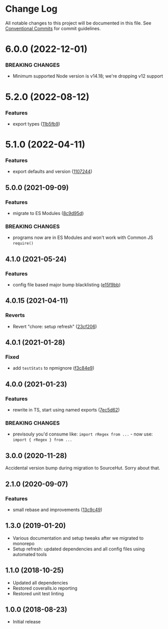 # Change Log

All notable changes to this project will be documented in this file.
See [Conventional Commits](https://conventionalcommits.org) for commit guidelines.

# 6.0.0 (2022-12-01)

### BREAKING CHANGES

- Minimum supported Node version is v14.18; we're dropping v12 support

# 5.2.0 (2022-08-12)

### Features

- export types ([11b5fb9](https://github.com/codsen/codsen/commit/11b5fb936ce20e0a77c3a09806773e1cd7695c50))

# 5.1.0 (2022-04-11)

### Features

- export defaults and version ([1107244](https://github.com/codsen/codsen/commit/1107244b45eff96ac1fc4ab992031ede0d10ba8c))

## 5.0.0 (2021-09-09)

### Features

- migrate to ES Modules ([8c9d95d](https://github.com/codsen/codsen/commit/8c9d95d5dea0b769c2f070397141918a4893d575))

### BREAKING CHANGES

- programs now are in ES Modules and won't work with Common JS `require()`

## 4.1.0 (2021-05-24)

### Features

- config file based major bump blacklisting ([e15f9bb](https://github.com/codsen/codsen/commit/e15f9bba1c4fd5f847ac28b3f38fa6ee633f5dca))

## 4.0.15 (2021-04-11)

### Reverts

- Revert "chore: setup refresh" ([23cf206](https://github.com/codsen/codsen/commit/23cf206970a087ff0fa04e61f94d919f59ab3881))

## 4.0.1 (2021-01-28)

### Fixed

- add `testStats` to npmignore ([f3c84e9](https://github.com/codsen/codsen/commit/f3c84e95afc5514214312f913692d85b2e12eb29))

## 4.0.0 (2021-01-23)

### Features

- rewrite in TS, start using named exports ([7ec5d62](https://github.com/codsen/codsen/commit/7ec5d6220a8977db148b51855edb466d2165e650))

### BREAKING CHANGES

- previsouly you'd consume like: `import rRegex from ...` - now use: `import { rRegex } from ...`

## 3.0.0 (2020-11-28)

Accidental version bump during migration to SourceHut. Sorry about that.

## 2.1.0 (2020-09-07)

### Features

- small rebase and improvements ([13c9c49](https://gitlab.com/codsen/codsen/commit/13c9c49f43a76c137a08e53915dc53ad17da5fa9))

## 1.3.0 (2019-01-20)

- Various documentation and setup tweaks after we migrated to monorepo
- Setup refresh: updated dependencies and all config files using automated tools

## 1.1.0 (2018-10-25)

- Updated all dependencies
- Restored coveralls.io reporting
- Restored unit test linting

## 1.0.0 (2018-08-23)

- Initial release
